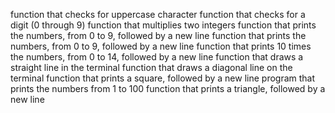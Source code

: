 function that checks for uppercase character
function that checks for a digit (0 through 9)
function that multiplies two integers
function that prints the numbers, from 0 to 9, followed by a new line
function that prints the numbers, from 0 to 9, followed by a new line
function that prints 10 times the numbers, from 0 to 14, followed by a new line
function that draws a straight line in the terminal
function that draws a diagonal line on the terminal
function that prints a square, followed by a new line
program that prints the numbers from 1 to 100
function that prints a triangle, followed by a new line
